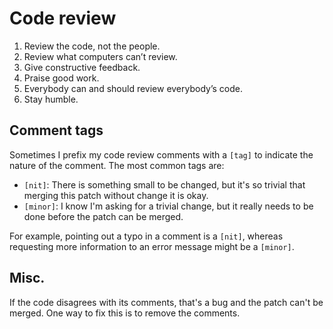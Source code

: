 # Code review

1. Review the code, not the people.
2. Review what computers can’t review.
3. Give constructive feedback.
4. Praise good work.
5. Everybody can and should review everybody’s code.
6. Stay humble.


## Comment tags

Sometimes I prefix my code review comments with a `[tag]` to indicate the nature
of the comment. The most common tags are:

* `[nit]`: There is something small to be changed, but it's so trivial that
  merging this patch without change it is okay.
* `[minor]`: I know I'm asking for a trivial change, but it really needs to be
  done before the patch can be merged.

For example, pointing out a typo in a comment is a `[nit]`, whereas requesting
more information to an error message might be a `[minor]`.


## Misc.

If the code disagrees with its comments, that's a bug and the patch can't be
merged. One way to fix this is to remove the comments.
